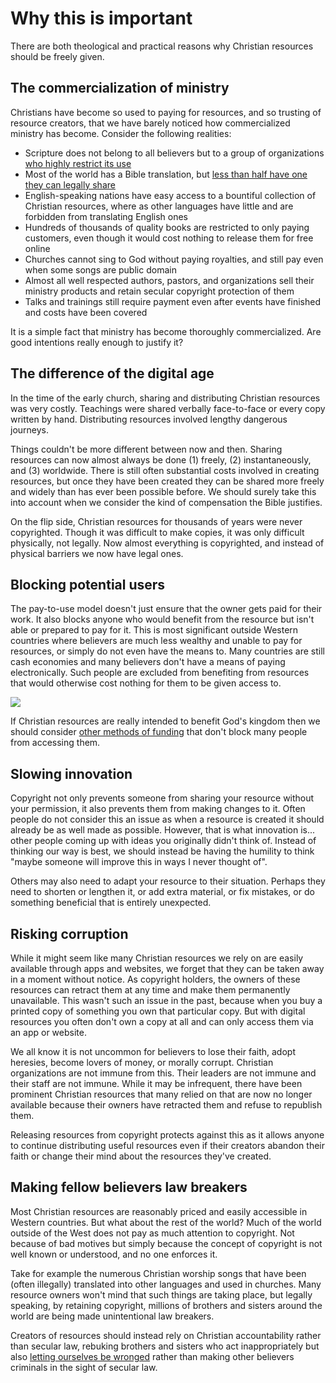 
# Why this is important
There are both theological and practical reasons why Christian resources should be freely given.


## The commercialization of ministry
Christians have become so used to paying for resources, and so trusting of resource creators, that we have barely noticed how commercialized ministry has become. Consider the following realities:

 * Scripture does not belong to all believers but to a group of organizations [who highly restrict its use](/resources/bibles/)
 * Most of the world has a Bible translation, but [less than half have one they can legally share](https://fetch.bible/content/need/)
 * English-speaking nations have easy access to a bountiful collection of Christian resources, where as other languages have little and are forbidden from translating English ones
 * Hundreds of thousands of quality books are restricted to only paying customers, even though it would cost nothing to release them for free online
 * Churches cannot sing to God without paying royalties, and still pay even when some songs are public domain
 * Almost all well respected authors, pastors, and organizations sell their ministry products and retain secular copyright protection of them
 * Talks and trainings still require payment even after events have finished and costs have been covered

It is a simple fact that ministry has become thoroughly commercialized. Are good intentions really enough to justify it?


## The difference of the digital age
In the time of the early church, sharing and distributing Christian resources was very costly. Teachings were shared verbally face-to-face or every copy written by hand. Distributing resources involved lengthy dangerous journeys.

Things couldn't be more different between now and then. Sharing resources can now almost always be done (1) freely, (2) instantaneously, and (3) worldwide. There is still often substantial costs involved in creating resources, but once they have been created they can be shared more freely and widely than has ever been possible before. We should surely take this into account when we consider the kind of compensation the Bible justifies.

On the flip side, Christian resources for thousands of years were never copyrighted. Though it was difficult to make copies, it was only difficult physically, not legally. Now almost everything is copyrighted, and instead of physical barriers we now have legal ones.


## Blocking potential users
The pay-to-use model doesn't just ensure that the owner gets paid for their work. It also blocks anyone who would benefit from the resource but isn't able or prepared to pay for it. This is most significant outside Western countries where believers are much less wealthy and unable to pay for resources, or simply do not even have the means to. Many countries are still cash economies and many believers don't have a means of paying electronically. Such people are excluded from benefiting from resources that would otherwise cost nothing for them to be given access to.

<img src='@/_assets/ill_reach.svg'>

If Christian resources are really intended to benefit God's kingdom then we should consider [other methods of funding](/funding/) that don't block many people from accessing them.

## Slowing innovation
Copyright not only prevents someone from sharing your resource without your permission, it also prevents them from making changes to it. Often people do not consider this an issue as when a resource is created it should already be as well made as possible. However, that is what innovation is... other people coming up with ideas you originally didn't think of. Instead of thinking our way is best, we should instead be having the humility to think "maybe someone will improve this in ways I never thought of".

Others may also need to adapt your resource to their situation. Perhaps they need to shorten or lengthen it, or add extra material, or fix mistakes, or do something beneficial that is entirely unexpected.

## Risking corruption
While it might seem like many Christian resources we rely on are easily available through apps and websites, we forget that they can be taken away in a moment without notice. As copyright holders, the owners of these resources can retract them at any time and make them permanently unavailable. This wasn't such an issue in the past, because when you buy a printed copy of something you own that particular copy. But with digital resources you often don't own a copy at all and can only access them via an app or website.

We all know it is not uncommon for believers to lose their faith, adopt heresies, become lovers of money, or morally corrupt. Christian organizations are not immune from this. Their leaders are not immune and their staff are not immune. While it may be infrequent, there have been prominent Christian resources that many relied on that are now no longer available because their owners have retracted them and refuse to republish them.

Releasing resources from copyright protects against this as it allows anyone to continue distributing useful resources even if their creators abandon their faith or change their mind about the resources they've created.

## Making fellow believers law breakers
Most Christian resources are reasonably priced and easily accessible in Western countries. But what about the rest of the world? Much of the world outside of the West does not pay as much attention to copyright. Not because of bad motives but simply because the concept of copyright is not well known or understood, and no one enforces it.

Take for example the numerous Christian worship songs that have been (often illegally) translated into other languages and used in churches. Many resource owners won't mind that such things are taking place, but legally speaking, by retaining copyright, millions of brothers and sisters around the world are being made unintentional law breakers.

Creators of resources should instead rely on Christian accountability rather than secular law, rebuking brothers and sisters who act inappropriately but also [letting ourselves be wronged](/biblical/) rather than making other believers criminals in the sight of secular law.
